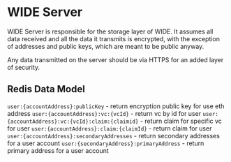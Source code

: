 # WIDE Server
WIDE Server is responsible for the storage layer of WIDE. It assumes all data received and all the data it transmits is encrypted, with the exception of addresses and public keys, which are meant to be public anyway.

Any data transmitted on the server should be via HTTPS for an added layer of security.

## Redis Data Model

`user:{accountAddress}:publicKey` - return encryption public key for use eth address
`user:{accountAddress}:vc:{vcId}` - return vc by id for user
`user:{accountAddress}:vc:{vcId}:claim:{claimid}` - return claim for specific vc for user
`user:{accountAddress}:claim:{claimId}` - return claim for user
`user:{accountAddress}:secondaryAddresses` - return secondary addresses for a user account
`user:{secondaryAddress}:primaryAddress` - return primary address for a user account